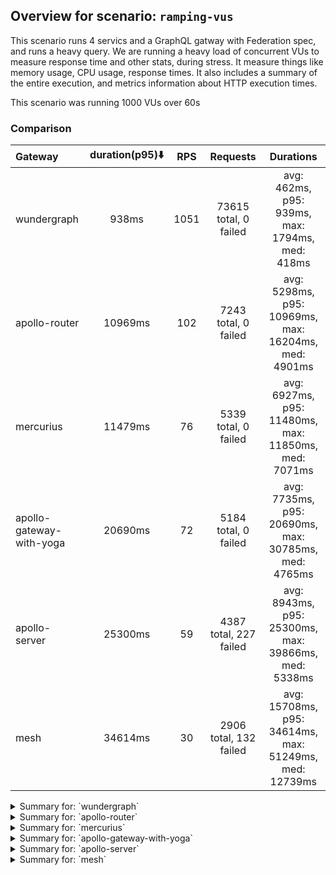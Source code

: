 ## Overview for scenario: `ramping-vus`


This scenario runs 4 servics and a GraphQL gatway with Federation spec, and runs a heavy query. We are running a heavy load of concurrent VUs to measure response time and other stats, during stress. It measure things like memory usage, CPU usage, response times. It also includes a summary of the entire execution, and metrics information about HTTP execution times.


This scenario was running 1000 VUs over 60s


### Comparison


| Gateway                  | duration(p95)⬇️ |  RPS  |        Requests        |                       Durations                        |
| :----------------------- | :-------------: | :---: | :--------------------: | :----------------------------------------------------: |
| wundergraph              |      938ms      | 1051  | 73615 total, 0 failed  |    avg: 462ms, p95: 939ms, max: 1794ms, med: 418ms     |
| apollo-router            |     10969ms     |  102  |  7243 total, 0 failed  |  avg: 5298ms, p95: 10969ms, max: 16204ms, med: 4901ms  |
| mercurius                |     11479ms     |  76   |  5339 total, 0 failed  |  avg: 6927ms, p95: 11480ms, max: 11850ms, med: 7071ms  |
| apollo-gateway-with-yoga |     20690ms     |  72   |  5184 total, 0 failed  |  avg: 7735ms, p95: 20690ms, max: 30785ms, med: 4765ms  |
| apollo-server            |     25300ms     |  59   | 4387 total, 227 failed |  avg: 8943ms, p95: 25300ms, max: 39866ms, med: 5338ms  |
| mesh                     |     34614ms     |  30   | 2906 total, 132 failed | avg: 15708ms, p95: 34614ms, max: 51249ms, med: 12739ms |



<details>
  <summary>Summary for: `wundergraph`</summary>

  **K6 Output**




```
     ✓ response code was 200
     ✓ no_errors
     ✓ expected_result

     checks.........................: 100.00% ✓ 220845      ✗ 0     
     data_received..................: 358 MB  5.1 MB/s
     data_sent......................: 87 MB   1.2 MB/s
     http_req_blocked...............: avg=629.37µs min=900ns  med=1.9µs    max=637.88ms p(90)=3.3µs    p(95)=4.8µs   
     http_req_connecting............: avg=617.77µs min=0s     med=0s       max=637.82ms p(90)=0s       p(95)=0s      
     http_req_duration..............: avg=462.31ms min=4.91ms med=418.01ms max=1.79s    p(90)=833.05ms p(95)=938.65ms
       { expected_response:true }...: avg=462.31ms min=4.91ms med=418.01ms max=1.79s    p(90)=833.05ms p(95)=938.65ms
     http_req_failed................: 0.00%   ✓ 0           ✗ 73615 
     http_req_receiving.............: avg=1.31ms   min=15.2µs med=35µs     max=516.19ms p(90)=185.66µs p(95)=383.36µs
     http_req_sending...............: avg=823.74µs min=6.6µs  med=10.8µs   max=618.44ms p(90)=26µs     p(95)=106.5µs 
     http_req_tls_handshaking.......: avg=0s       min=0s     med=0s       max=0s       p(90)=0s       p(95)=0s      
     http_req_waiting...............: avg=460.17ms min=4.85ms med=417ms    max=1.79s    p(90)=828.44ms p(95)=930.67ms
     http_reqs......................: 73615   1051.558745/s
     iteration_duration.............: avg=467.94ms min=5.17ms med=420.72ms max=1.8s     p(90)=851.44ms p(95)=957.91ms
     iterations.....................: 73615   1051.558745/s
     vus............................: 8       min=8         max=988 
     vus_max........................: 1000    min=1000      max=1000
```


**Performance Overview**


<img src="https://imagedelivery.net/KYe9TScr4TldYHA48pczVg/828ac074-e008-43ff-eb5f-26bcb5d50500/public" alt="Performance Overview" />


**HTTP Overview**


<img src="https://imagedelivery.net/KYe9TScr4TldYHA48pczVg/ee1a42d6-fe5d-48f0-fd62-608d4ffe0500/public" alt="HTTP Overview" />


  </details>

<details>
  <summary>Summary for: `apollo-router`</summary>

  **K6 Output**




```
     ✓ response code was 200
     ✗ no_errors
      ↳  99% — ✓ 7224 / ✗ 19
     ✗ expected_result
      ↳  99% — ✓ 7240 / ✗ 3

     checks.........................: 99.89% ✓ 21707      ✗ 22    
     data_received..................: 35 MB  502 kB/s
     data_sent......................: 8.6 MB 122 kB/s
     http_req_blocked...............: avg=75.81µs min=1.2µs    med=2.29µs max=16.15ms p(90)=200.66µs p(95)=403.39µs
     http_req_connecting............: avg=64.87µs min=0s       med=0s     max=16.1ms  p(90)=137.2µs  p(95)=334.58µs
     http_req_duration..............: avg=5.29s   min=192.59ms med=4.9s   max=16.2s   p(90)=8.89s    p(95)=10.96s  
       { expected_response:true }...: avg=5.29s   min=192.59ms med=4.9s   max=16.2s   p(90)=8.89s    p(95)=10.96s  
     http_req_failed................: 0.00%  ✓ 0          ✗ 7243  
     http_req_receiving.............: avg=58.24µs min=19.8µs   med=46.8µs max=7.87ms  p(90)=78µs     p(95)=87.3µs  
     http_req_sending...............: avg=27.57µs min=7.8µs    med=13.8µs max=7.15ms  p(90)=55.18µs  p(95)=69.3µs  
     http_req_tls_handshaking.......: avg=0s      min=0s       med=0s     max=0s      p(90)=0s       p(95)=0s      
     http_req_waiting...............: avg=5.29s   min=192.53ms med=4.9s   max=16.2s   p(90)=8.89s    p(95)=10.96s  
     http_reqs......................: 7243   102.667503/s
     iteration_duration.............: avg=5.29s   min=193.47ms med=4.9s   max=16.2s   p(90)=8.89s    p(95)=10.96s  
     iterations.....................: 7243   102.667503/s
     vus............................: 23     min=23       max=1000
     vus_max........................: 1000   min=1000     max=1000
```


**Performance Overview**


<img src="https://imagedelivery.net/KYe9TScr4TldYHA48pczVg/5349ab66-021e-48ef-13df-ab191009a600/public" alt="Performance Overview" />


**HTTP Overview**


<img src="https://imagedelivery.net/KYe9TScr4TldYHA48pczVg/58f5c608-1e1e-47e1-6bf7-cd76e6345200/public" alt="HTTP Overview" />


  </details>

<details>
  <summary>Summary for: `mercurius`</summary>

  **K6 Output**




```
     ✓ response code was 200
     ✓ no_errors
     ✓ expected_result

     checks.........................: 100.00% ✓ 16017     ✗ 0     
     data_received..................: 26 MB   373 kB/s
     data_sent......................: 6.3 MB  91 kB/s
     http_req_blocked...............: avg=185.51µs min=1.2µs   med=2.7µs  max=23.7ms  p(90)=408.26µs p(95)=461.11µs
     http_req_connecting............: avg=158.08µs min=0s      med=0s     max=23.66ms p(90)=337.24µs p(95)=388.21µs
     http_req_duration..............: avg=6.92s    min=10.5ms  med=7.07s  max=11.84s  p(90)=10.92s   p(95)=11.47s  
       { expected_response:true }...: avg=6.92s    min=10.5ms  med=7.07s  max=11.84s  p(90)=10.92s   p(95)=11.47s  
     http_req_failed................: 0.00%   ✓ 0         ✗ 5339  
     http_req_receiving.............: avg=70.06µs  min=21.2µs  med=61.8µs max=13.33ms p(90)=88.42µs  p(95)=96.9µs  
     http_req_sending...............: avg=88.86µs  min=8.9µs   med=16µs   max=23.29ms p(90)=62.7µs   p(95)=74.91µs 
     http_req_tls_handshaking.......: avg=0s       min=0s      med=0s     max=0s      p(90)=0s       p(95)=0s      
     http_req_waiting...............: avg=6.92s    min=10.42ms med=7.07s  max=11.84s  p(90)=10.92s   p(95)=11.47s  
     http_reqs......................: 5339    76.263009/s
     iteration_duration.............: avg=6.92s    min=10.84ms med=7.07s  max=11.85s  p(90)=10.92s   p(95)=11.47s  
     iterations.....................: 5339    76.263009/s
     vus............................: 7       min=7       max=1000
     vus_max........................: 1000    min=1000    max=1000
```


**Performance Overview**


<img src="https://imagedelivery.net/KYe9TScr4TldYHA48pczVg/39643500-893b-4eee-1531-8bbee74e4d00/public" alt="Performance Overview" />


**HTTP Overview**


<img src="https://imagedelivery.net/KYe9TScr4TldYHA48pczVg/63d43f3f-f0a9-49bd-4318-6736372f9700/public" alt="HTTP Overview" />


  </details>

<details>
  <summary>Summary for: `apollo-gateway-with-yoga`</summary>

  **K6 Output**




```
     ✓ response code was 200
     ✗ no_errors
      ↳  81% — ✓ 4224 / ✗ 960
     ✗ expected_result
      ↳  97% — ✓ 5080 / ✗ 104

     checks.........................: 93.15% ✓ 14488     ✗ 1064  
     data_received..................: 25 MB  343 kB/s
     data_sent......................: 6.2 MB 86 kB/s
     http_req_blocked...............: avg=255.84µs min=1µs      med=2.1µs  max=40.2ms  p(90)=383.5µs  p(95)=426.38µs
     http_req_connecting............: avg=235.67µs min=0s       med=0s     max=40.02ms p(90)=319.64µs p(95)=360.7µs 
     http_req_duration..............: avg=7.73s    min=534.31ms med=4.76s  max=30.78s  p(90)=17.38s   p(95)=20.69s  
       { expected_response:true }...: avg=7.73s    min=534.31ms med=4.76s  max=30.78s  p(90)=17.38s   p(95)=20.69s  
     http_req_failed................: 0.00%  ✓ 0         ✗ 5184  
     http_req_receiving.............: avg=56.55µs  min=15.8µs   med=38.9µs max=9.49ms  p(90)=76.36µs  p(95)=88.48µs 
     http_req_sending...............: avg=56.5µs   min=6.4µs    med=13µs   max=22.17ms p(90)=69.4µs   p(95)=82.78µs 
     http_req_tls_handshaking.......: avg=0s       min=0s       med=0s     max=0s      p(90)=0s       p(95)=0s      
     http_req_waiting...............: avg=7.73s    min=534.23ms med=4.76s  max=30.78s  p(90)=17.38s   p(95)=20.69s  
     http_reqs......................: 5184   72.325204/s
     iteration_duration.............: avg=7.73s    min=534.51ms med=4.76s  max=30.78s  p(90)=17.38s   p(95)=20.69s  
     iterations.....................: 5184   72.325204/s
     vus............................: 134    min=57      max=1000
     vus_max........................: 1000   min=1000    max=1000
```


**Performance Overview**


<img src="https://imagedelivery.net/KYe9TScr4TldYHA48pczVg/6e94505f-49ac-4fa5-e5cd-6a74b49fb800/public" alt="Performance Overview" />


**HTTP Overview**


<img src="https://imagedelivery.net/KYe9TScr4TldYHA48pczVg/62cc97bd-0fbc-44e1-1f1c-be43ce65f700/public" alt="HTTP Overview" />


  </details>

<details>
  <summary>Summary for: `apollo-server`</summary>

  **K6 Output**




```
     ✗ response code was 200
      ↳  94% — ✓ 4160 / ✗ 227
     ✗ no_errors
      ↳  72% — ✓ 3184 / ✗ 1203
     ✗ expected_result
      ↳  94% — ✓ 3936 / ✗ 224

     checks.........................: 87.21% ✓ 11280    ✗ 1654  
     data_received..................: 21 MB  283 kB/s
     data_sent......................: 5.2 MB 71 kB/s
     http_req_blocked...............: avg=2.4ms    min=1.3µs    med=2.9µs   max=203.6ms  p(90)=571.7µs  p(95)=2.61ms  
     http_req_connecting............: avg=2.25ms   min=0s       med=0s      max=140.9ms  p(90)=488.12µs p(95)=2.57ms  
     http_req_duration..............: avg=8.94s    min=298.3ms  med=5.33s   max=39.86s   p(90)=20.87s   p(95)=25.3s   
       { expected_response:true }...: avg=9.04s    min=298.3ms  med=5.31s   max=39.86s   p(90)=21.08s   p(95)=25.42s  
     http_req_failed................: 5.17%  ✓ 227      ✗ 4160  
     http_req_receiving.............: avg=3.03ms   min=24.8µs   med=69.8µs  max=171.22ms p(90)=125.4µs  p(95)=3.34ms  
     http_req_sending...............: avg=373.24µs min=8.8µs    med=19.09µs max=88.87ms  p(90)=99µs     p(95)=256.85µs
     http_req_tls_handshaking.......: avg=0s       min=0s       med=0s      max=0s       p(90)=0s       p(95)=0s      
     http_req_waiting...............: avg=8.93s    min=298.21ms med=5.33s   max=39.86s   p(90)=20.87s   p(95)=25.3s   
     http_reqs......................: 4387   59.83842/s
     iteration_duration.............: avg=8.95s    min=298.63ms med=5.33s   max=39.86s   p(90)=20.87s   p(95)=25.3s   
     iterations.....................: 4387   59.83842/s
     vus............................: 176    min=55     max=1000
     vus_max........................: 1000   min=1000   max=1000
```


**Performance Overview**


<img src="https://imagedelivery.net/KYe9TScr4TldYHA48pczVg/7df8225f-37e7-40b5-94fa-8324afb68500/public" alt="Performance Overview" />


**HTTP Overview**


<img src="https://imagedelivery.net/KYe9TScr4TldYHA48pczVg/b4eed97d-af9c-4681-6987-95876b544100/public" alt="HTTP Overview" />


  </details>

<details>
  <summary>Summary for: `mesh`</summary>

  **K6 Output**




```
     ✗ response code was 200
      ↳  95% — ✓ 2774 / ✗ 132
     ✗ no_errors
      ↳  61% — ✓ 1793 / ✗ 1113
     ✗ expected_result
      ↳  95% — ✓ 2642 / ✗ 132

     checks.........................: 83.96% ✓ 7209      ✗ 1377  
     data_received..................: 14 MB  146 kB/s
     data_sent......................: 3.5 MB 37 kB/s
     http_req_blocked...............: avg=484.87µs min=1.7µs  med=3.5µs  max=85.37ms p(90)=579.24µs p(95)=873.24µs
     http_req_connecting............: avg=448.48µs min=0s     med=0s     max=85.27ms p(90)=495.43µs p(95)=738µs   
     http_req_duration..............: avg=15.7s    min=1.48s  med=12.73s max=51.24s  p(90)=28.55s   p(95)=34.61s  
       { expected_response:true }...: avg=16.2s    min=2s     med=13.32s max=51.24s  p(90)=28.8s    p(95)=34.92s  
     http_req_failed................: 4.54%  ✓ 132       ✗ 2774  
     http_req_receiving.............: avg=779.63µs min=24.4µs med=84.5µs max=45.09ms p(90)=145.16µs p(95)=424.4µs 
     http_req_sending...............: avg=142.97µs min=10.1µs med=25.7µs max=34.16ms p(90)=102.55µs p(95)=138.26µs
     http_req_tls_handshaking.......: avg=0s       min=0s     med=0s     max=0s      p(90)=0s       p(95)=0s      
     http_req_waiting...............: avg=15.7s    min=1.48s  med=12.73s max=51.24s  p(90)=28.55s   p(95)=34.61s  
     http_reqs......................: 2906   30.795862/s
     iteration_duration.............: avg=15.71s   min=1.48s  med=12.73s max=51.24s  p(90)=28.56s   p(95)=34.61s  
     iterations.....................: 2906   30.795862/s
     vus............................: 1      min=1       max=1000
     vus_max........................: 1000   min=1000    max=1000
```


**Performance Overview**


<img src="https://imagedelivery.net/KYe9TScr4TldYHA48pczVg/caf7c995-265c-4bb8-319c-51a9da079f00/public" alt="Performance Overview" />


**HTTP Overview**


<img src="https://imagedelivery.net/KYe9TScr4TldYHA48pczVg/1a43ccc0-bc58-47a7-a563-41e01646c600/public" alt="HTTP Overview" />


  </details>